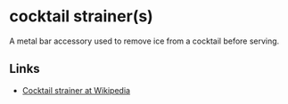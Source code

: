 # cocktail strainer(s)

A metal bar accessory used to remove ice from a cocktail before serving.

## Links

 - [Cocktail strainer at Wikipedia](https://en.wikipedia.org/wiki/Cocktail_strainer)